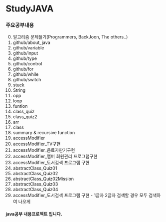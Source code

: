 # StudyJAVA

### 주요공부내용

0. 알고리즘 문제풀기(Programmers, BackJoon, The others..)
1. github/about_java
2. github/variable
3. github/input
4. github/type
5. github/control
6. github/for
7. github/while
8. github/switch
9. stuck 
10. String
11. opp
12. loop
13. funtion
14. class_quiz
15. class_quiz2
16. arr
17. class
18. summary & recursive function
19. accessModifier
20. accessModifier_TV구현
21. accessModifier_음료자판기구현
22. accessModifier_맴버 회원관리 프로그램구현
23. accessModifier_도서검색 프로그램 구현
24. abstractClass_Quiz01
25. abstractClass_Quiz02
26. abstractClass_Quiz02Mission
27. abstractClass_Quiz03
28. abstractClass_Quiz04
29. accessModifier_도서검색 프로그램 구현 - 1글자 2글자 검색할 경우 모두 검색하여 나오게 


#### java공부 내용프로젝트 입니다.
